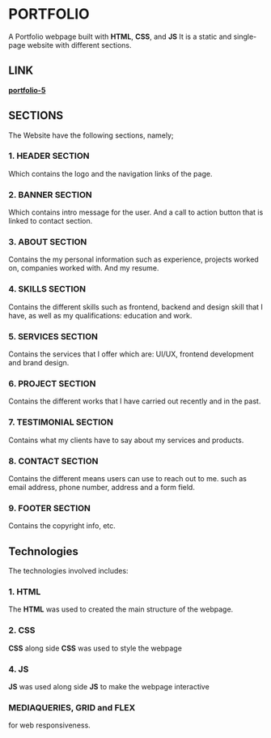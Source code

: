 # PORTFOLIO
A Portfolio webpage built with **HTML**, **CSS**, and **JS**
It is a static and single-page website with different sections.

## LINK
  **[portfolio-5](https://judechuks.github.io/portfolio-5/)**

## SECTIONS
The Website have the following sections, namely;

### 1. HEADER  SECTION
Which contains the logo and the navigation links of the page.

### 2. BANNER SECTION
Which contains intro message for the user. And a call to action button that is linked to contact section.

### 3. ABOUT SECTION
Contains the my personal information such as experience, projects worked on, companies worked with. And my resume.

### 4. SKILLS SECTION
Contains the different skills such as frontend, backend and design skill that I have, as well as my qualifications: education and work.

### 5. SERVICES SECTION
Contains the services that I offer which are: UI/UX, frontend development and brand design.

### 6. PROJECT SECTION
Contains the different works that I have carried out recently and in the past.

### 7. TESTIMONIAL SECTION
Contains what my clients have to say about my services and products.

### 8. CONTACT SECTION
Contains the different means users can use to reach out to me. such as email address, phone number, address and a form field.

### 9. FOOTER SECTION
Contains the copyright info, etc.

## Technologies
The technologies involved includes:
### 1. HTML
The **HTML** was used to created the main structure of the webpage.
### 2. CSS
**CSS** along side **CSS** was used to style the webpage
### 4. JS
**JS** was used along side **JS** to make the webpage interactive
### MEDIAQUERIES, GRID and FLEX
 for web responsiveness.
